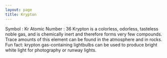 ```yaml
---
layout: page
title: Krypton
---
```


Symbol : Kr
Atomic Number : 36
Krypton is a colorless, odorless, tasteless noble gas, and is chemically inert and therefore forms very few compounds. Trace amounts of this element can be found in the atmosphere and in rocks.
Fun fact: krypton gas-containing lightbulbs can be used to produce bright white light for photography or runway lights.